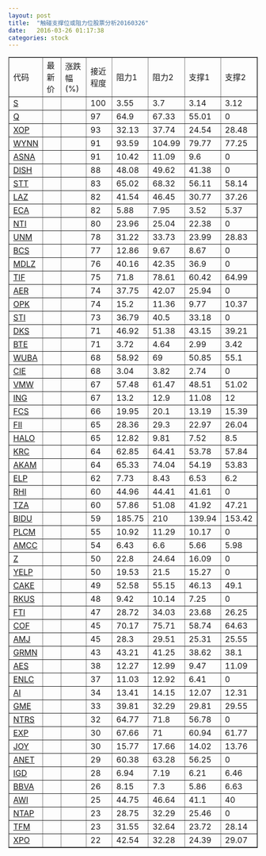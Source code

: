 ```yaml
---
layout: post
title:  "触碰支撑位或阻力位股票分析20160326"
date:   2016-03-26 01:17:38
categories: stock
---
```

<script type="text/javascript">
var stockList = []
stockList.push('gb_s');
stockList.push('gb_q');
stockList.push('gb_xop');
stockList.push('gb_wynn');
stockList.push('gb_asna');
stockList.push('gb_dish');
stockList.push('gb_stt');
stockList.push('gb_laz');
stockList.push('gb_eca');
stockList.push('gb_nti');
stockList.push('gb_unm');
stockList.push('gb_bcs');
stockList.push('gb_mdlz');
stockList.push('gb_tif');
stockList.push('gb_aer');
stockList.push('gb_opk');
stockList.push('gb_sti');
stockList.push('gb_dks');
stockList.push('gb_bte');
stockList.push('gb_wuba');
stockList.push('gb_cie');
stockList.push('gb_vmw');
stockList.push('gb_ing');
stockList.push('gb_fcs');
stockList.push('gb_fii');
stockList.push('gb_halo');
stockList.push('gb_krc');
stockList.push('gb_akam');
stockList.push('gb_elp');
stockList.push('gb_rhi');
stockList.push('gb_tza');
stockList.push('gb_bidu');
stockList.push('gb_plcm');
stockList.push('gb_amcc');
stockList.push('gb_z');
stockList.push('gb_yelp');
stockList.push('gb_cake');
stockList.push('gb_rkus');
stockList.push('gb_fti');
stockList.push('gb_cof');
stockList.push('gb_amj');
stockList.push('gb_grmn');
stockList.push('gb_aes');
stockList.push('gb_enlc');
stockList.push('gb_ai');
stockList.push('gb_gme');
stockList.push('gb_ntrs');
stockList.push('gb_exp');
stockList.push('gb_joy');
stockList.push('gb_anet');
stockList.push('gb_igd');
stockList.push('gb_bbva');
stockList.push('gb_awi');
stockList.push('gb_ntap');
stockList.push('gb_tfm');
stockList.push('gb_xpo');
</script>
<table border="1">
 <tr>
 <td>代码</td>
 <td>最新价</td>
 <td>涨跌幅(%)</td>
 <td>接近程度</td>
 <td>阻力1</td>
 <td>阻力2</td>
 <td>支撑1</td>
 <td>支撑2</td>
</tr>
  <tr id="s" class="green">
  <td><a href="http://stock.finance.sina.com.cn/usstock/quotes/S.html" target="_blank">S</a></td><td></td><td></td><td>100</td><td>3.55</td><td>3.7</td><td>3.14</td><td>3.12</td></tr>
  <tr id="q" class="red">
  <td><a href="http://stock.finance.sina.com.cn/usstock/quotes/Q.html" target="_blank">Q</a></td><td></td><td></td><td>97</td><td>64.9</td><td>67.33</td><td>55.01</td><td>0</td></tr>
  <tr id="xop" class="green">
  <td><a href="http://stock.finance.sina.com.cn/usstock/quotes/XOP.html" target="_blank">XOP</a></td><td></td><td></td><td>93</td><td>32.13</td><td>37.74</td><td>24.54</td><td>28.48</td></tr>
  <tr id="wynn" class="red">
  <td><a href="http://stock.finance.sina.com.cn/usstock/quotes/WYNN.html" target="_blank">WYNN</a></td><td></td><td></td><td>91</td><td>93.59</td><td>104.99</td><td>79.77</td><td>77.25</td></tr>
  <tr id="asna" class="red">
  <td><a href="http://stock.finance.sina.com.cn/usstock/quotes/ASNA.html" target="_blank">ASNA</a></td><td></td><td></td><td>91</td><td>10.42</td><td>11.09</td><td>9.6</td><td>0</td></tr>
  <tr id="dish" class="red">
  <td><a href="http://stock.finance.sina.com.cn/usstock/quotes/DISH.html" target="_blank">DISH</a></td><td></td><td></td><td>88</td><td>48.08</td><td>49.62</td><td>41.38</td><td>0</td></tr>
  <tr id="stt" class="green">
  <td><a href="http://stock.finance.sina.com.cn/usstock/quotes/STT.html" target="_blank">STT</a></td><td></td><td></td><td>83</td><td>65.02</td><td>68.32</td><td>56.11</td><td>58.14</td></tr>
  <tr id="laz" class="green">
  <td><a href="http://stock.finance.sina.com.cn/usstock/quotes/LAZ.html" target="_blank">LAZ</a></td><td></td><td></td><td>82</td><td>41.54</td><td>46.45</td><td>30.77</td><td>37.26</td></tr>
  <tr id="eca" class="green">
  <td><a href="http://stock.finance.sina.com.cn/usstock/quotes/ECA.html" target="_blank">ECA</a></td><td></td><td></td><td>82</td><td>5.88</td><td>7.95</td><td>3.52</td><td>5.37</td></tr>
  <tr id="nti" class="red">
  <td><a href="http://stock.finance.sina.com.cn/usstock/quotes/NTI.html" target="_blank">NTI</a></td><td></td><td></td><td>80</td><td>23.96</td><td>25.04</td><td>22.38</td><td>0</td></tr>
  <tr id="unm" class="red">
  <td><a href="http://stock.finance.sina.com.cn/usstock/quotes/UNM.html" target="_blank">UNM</a></td><td></td><td></td><td>78</td><td>31.22</td><td>33.73</td><td>23.99</td><td>28.83</td></tr>
  <tr id="bcs" class="green">
  <td><a href="http://stock.finance.sina.com.cn/usstock/quotes/BCS.html" target="_blank">BCS</a></td><td></td><td></td><td>77</td><td>12.86</td><td>9.67</td><td>8.67</td><td>0</td></tr>
  <tr id="mdlz" class="red">
  <td><a href="http://stock.finance.sina.com.cn/usstock/quotes/MDLZ.html" target="_blank">MDLZ</a></td><td></td><td></td><td>76</td><td>40.16</td><td>42.35</td><td>36.9</td><td>0</td></tr>
  <tr id="tif" class="red">
  <td><a href="http://stock.finance.sina.com.cn/usstock/quotes/TIF.html" target="_blank">TIF</a></td><td></td><td></td><td>75</td><td>71.8</td><td>78.61</td><td>60.42</td><td>64.99</td></tr>
  <tr id="aer" class="red">
  <td><a href="http://stock.finance.sina.com.cn/usstock/quotes/AER.html" target="_blank">AER</a></td><td></td><td></td><td>74</td><td>37.75</td><td>42.07</td><td>25.94</td><td>0</td></tr>
  <tr id="opk" class="red">
  <td><a href="http://stock.finance.sina.com.cn/usstock/quotes/OPK.html" target="_blank">OPK</a></td><td></td><td></td><td>74</td><td>15.2</td><td>11.36</td><td>9.77</td><td>10.37</td></tr>
  <tr id="sti" class="red">
  <td><a href="http://stock.finance.sina.com.cn/usstock/quotes/STI.html" target="_blank">STI</a></td><td></td><td></td><td>73</td><td>36.79</td><td>40.5</td><td>33.18</td><td>0</td></tr>
  <tr id="dks" class="red">
  <td><a href="http://stock.finance.sina.com.cn/usstock/quotes/DKS.html" target="_blank">DKS</a></td><td></td><td></td><td>71</td><td>46.92</td><td>51.38</td><td>43.15</td><td>39.21</td></tr>
  <tr id="bte" class="green">
  <td><a href="http://stock.finance.sina.com.cn/usstock/quotes/BTE.html" target="_blank">BTE</a></td><td></td><td></td><td>71</td><td>3.72</td><td>4.64</td><td>2.99</td><td>3.42</td></tr>
  <tr id="wuba" class="green">
  <td><a href="http://stock.finance.sina.com.cn/usstock/quotes/WUBA.html" target="_blank">WUBA</a></td><td></td><td></td><td>68</td><td>58.92</td><td>69</td><td>50.85</td><td>55.1</td></tr>
  <tr id="cie" class="red">
  <td><a href="http://stock.finance.sina.com.cn/usstock/quotes/CIE.html" target="_blank">CIE</a></td><td></td><td></td><td>68</td><td>3.04</td><td>3.82</td><td>2.74</td><td>0</td></tr>
  <tr id="vmw" class="green">
  <td><a href="http://stock.finance.sina.com.cn/usstock/quotes/VMW.html" target="_blank">VMW</a></td><td></td><td></td><td>67</td><td>57.48</td><td>61.47</td><td>48.51</td><td>51.02</td></tr>
  <tr id="ing" class="green">
  <td><a href="http://stock.finance.sina.com.cn/usstock/quotes/ING.html" target="_blank">ING</a></td><td></td><td></td><td>67</td><td>13.2</td><td>12.9</td><td>11.08</td><td>12</td></tr>
  <tr id="fcs" class="green">
  <td><a href="http://stock.finance.sina.com.cn/usstock/quotes/FCS.html" target="_blank">FCS</a></td><td></td><td></td><td>66</td><td>19.95</td><td>20.1</td><td>13.19</td><td>15.39</td></tr>
  <tr id="fii" class="red">
  <td><a href="http://stock.finance.sina.com.cn/usstock/quotes/FII.html" target="_blank">FII</a></td><td></td><td></td><td>65</td><td>28.36</td><td>29.3</td><td>22.97</td><td>26.04</td></tr>
  <tr id="halo" class="green">
  <td><a href="http://stock.finance.sina.com.cn/usstock/quotes/HALO.html" target="_blank">HALO</a></td><td></td><td></td><td>65</td><td>12.82</td><td>9.81</td><td>7.52</td><td>8.5</td></tr>
  <tr id="krc" class="green">
  <td><a href="http://stock.finance.sina.com.cn/usstock/quotes/KRC.html" target="_blank">KRC</a></td><td></td><td></td><td>64</td><td>62.85</td><td>64.41</td><td>53.78</td><td>57.84</td></tr>
  <tr id="akam" class="green">
  <td><a href="http://stock.finance.sina.com.cn/usstock/quotes/AKAM.html" target="_blank">AKAM</a></td><td></td><td></td><td>64</td><td>65.33</td><td>74.04</td><td>54.19</td><td>53.83</td></tr>
  <tr id="elp" class="red">
  <td><a href="http://stock.finance.sina.com.cn/usstock/quotes/ELP.html" target="_blank">ELP</a></td><td></td><td></td><td>62</td><td>7.73</td><td>8.43</td><td>6.53</td><td>6.2</td></tr>
  <tr id="rhi" class="red">
  <td><a href="http://stock.finance.sina.com.cn/usstock/quotes/RHI.html" target="_blank">RHI</a></td><td></td><td></td><td>60</td><td>44.96</td><td>44.41</td><td>41.61</td><td>0</td></tr>
  <tr id="tza" class="green">
  <td><a href="http://stock.finance.sina.com.cn/usstock/quotes/TZA.html" target="_blank">TZA</a></td><td></td><td></td><td>60</td><td>57.86</td><td>51.08</td><td>41.92</td><td>47.21</td></tr>
  <tr id="bidu" class="red">
  <td><a href="http://stock.finance.sina.com.cn/usstock/quotes/BIDU.html" target="_blank">BIDU</a></td><td></td><td></td><td>59</td><td>185.75</td><td>210</td><td>139.94</td><td>153.42</td></tr>
  <tr id="plcm" class="green">
  <td><a href="http://stock.finance.sina.com.cn/usstock/quotes/PLCM.html" target="_blank">PLCM</a></td><td></td><td></td><td>55</td><td>10.92</td><td>11.29</td><td>10.17</td><td>0</td></tr>
  <tr id="amcc" class="red">
  <td><a href="http://stock.finance.sina.com.cn/usstock/quotes/AMCC.html" target="_blank">AMCC</a></td><td></td><td></td><td>54</td><td>6.43</td><td>6.6</td><td>5.66</td><td>5.98</td></tr>
  <tr id="z" class="red">
  <td><a href="http://stock.finance.sina.com.cn/usstock/quotes/Z.html" target="_blank">Z</a></td><td></td><td></td><td>50</td><td>22.8</td><td>24.64</td><td>16.09</td><td>0</td></tr>
  <tr id="yelp" class="green">
  <td><a href="http://stock.finance.sina.com.cn/usstock/quotes/YELP.html" target="_blank">YELP</a></td><td></td><td></td><td>50</td><td>19.53</td><td>21.5</td><td>15.27</td><td>0</td></tr>
  <tr id="cake" class="red">
  <td><a href="http://stock.finance.sina.com.cn/usstock/quotes/CAKE.html" target="_blank">CAKE</a></td><td></td><td></td><td>49</td><td>52.58</td><td>55.15</td><td>46.13</td><td>49.1</td></tr>
  <tr id="rkus" class="red">
  <td><a href="http://stock.finance.sina.com.cn/usstock/quotes/RKUS.html" target="_blank">RKUS</a></td><td></td><td></td><td>48</td><td>9.42</td><td>10.14</td><td>7.25</td><td>0</td></tr>
  <tr id="fti" class="green">
  <td><a href="http://stock.finance.sina.com.cn/usstock/quotes/FTI.html" target="_blank">FTI</a></td><td></td><td></td><td>47</td><td>28.72</td><td>34.03</td><td>23.68</td><td>26.25</td></tr>
  <tr id="cof" class="red">
  <td><a href="http://stock.finance.sina.com.cn/usstock/quotes/COF.html" target="_blank">COF</a></td><td></td><td></td><td>45</td><td>70.17</td><td>75.71</td><td>58.74</td><td>64.63</td></tr>
  <tr id="amj" class="green">
  <td><a href="http://stock.finance.sina.com.cn/usstock/quotes/AMJ.html" target="_blank">AMJ</a></td><td></td><td></td><td>45</td><td>28.3</td><td>29.51</td><td>25.31</td><td>25.55</td></tr>
  <tr id="grmn" class="green">
  <td><a href="http://stock.finance.sina.com.cn/usstock/quotes/GRMN.html" target="_blank">GRMN</a></td><td></td><td></td><td>43</td><td>43.21</td><td>41.25</td><td>38.62</td><td>38.1</td></tr>
  <tr id="aes" class="green">
  <td><a href="http://stock.finance.sina.com.cn/usstock/quotes/AES.html" target="_blank">AES</a></td><td></td><td></td><td>38</td><td>12.27</td><td>12.99</td><td>9.47</td><td>11.09</td></tr>
  <tr id="enlc" class="red">
  <td><a href="http://stock.finance.sina.com.cn/usstock/quotes/ENLC.html" target="_blank">ENLC</a></td><td></td><td></td><td>37</td><td>11.03</td><td>12.92</td><td>6.41</td><td>0</td></tr>
  <tr id="ai" class="green">
  <td><a href="http://stock.finance.sina.com.cn/usstock/quotes/AI.html" target="_blank">AI</a></td><td></td><td></td><td>34</td><td>13.41</td><td>14.15</td><td>12.07</td><td>12.31</td></tr>
  <tr id="gme" class="green">
  <td><a href="http://stock.finance.sina.com.cn/usstock/quotes/GME.html" target="_blank">GME</a></td><td></td><td></td><td>33</td><td>39.81</td><td>32.29</td><td>29.81</td><td>29.55</td></tr>
  <tr id="ntrs" class="green">
  <td><a href="http://stock.finance.sina.com.cn/usstock/quotes/NTRS.html" target="_blank">NTRS</a></td><td></td><td></td><td>32</td><td>64.77</td><td>71.8</td><td>56.78</td><td>0</td></tr>
  <tr id="exp" class="green">
  <td><a href="http://stock.finance.sina.com.cn/usstock/quotes/EXP.html" target="_blank">EXP</a></td><td></td><td></td><td>30</td><td>67.66</td><td>71</td><td>60.94</td><td>61.77</td></tr>
  <tr id="joy" class="red">
  <td><a href="http://stock.finance.sina.com.cn/usstock/quotes/JOY.html" target="_blank">JOY</a></td><td></td><td></td><td>30</td><td>15.77</td><td>17.66</td><td>14.02</td><td>13.76</td></tr>
  <tr id="anet" class="red">
  <td><a href="http://stock.finance.sina.com.cn/usstock/quotes/ANET.html" target="_blank">ANET</a></td><td></td><td></td><td>29</td><td>60.38</td><td>63.28</td><td>56.25</td><td>0</td></tr>
  <tr id="igd" class="red">
  <td><a href="http://stock.finance.sina.com.cn/usstock/quotes/IGD.html" target="_blank">IGD</a></td><td></td><td></td><td>28</td><td>6.94</td><td>7.19</td><td>6.21</td><td>6.46</td></tr>
  <tr id="bbva" class="green">
  <td><a href="http://stock.finance.sina.com.cn/usstock/quotes/BBVA.html" target="_blank">BBVA</a></td><td></td><td></td><td>26</td><td>8.15</td><td>7.3</td><td>5.86</td><td>6.63</td></tr>
  <tr id="awi" class="green">
  <td><a href="http://stock.finance.sina.com.cn/usstock/quotes/AWI.html" target="_blank">AWI</a></td><td></td><td></td><td>25</td><td>44.75</td><td>46.64</td><td>41.1</td><td>40</td></tr>
  <tr id="ntap" class="green">
  <td><a href="http://stock.finance.sina.com.cn/usstock/quotes/NTAP.html" target="_blank">NTAP</a></td><td></td><td></td><td>23</td><td>28.75</td><td>32.29</td><td>25.46</td><td>0</td></tr>
  <tr id="tfm" class="green">
  <td><a href="http://stock.finance.sina.com.cn/usstock/quotes/TFM.html" target="_blank">TFM</a></td><td></td><td></td><td>23</td><td>31.55</td><td>32.64</td><td>23.72</td><td>28.14</td></tr>
  <tr id="xpo" class="red">
  <td><a href="http://stock.finance.sina.com.cn/usstock/quotes/XPO.html" target="_blank">XPO</a></td><td></td><td></td><td>22</td><td>42.54</td><td>32.28</td><td>24.39</td><td>29.07</td></tr>
</table>
